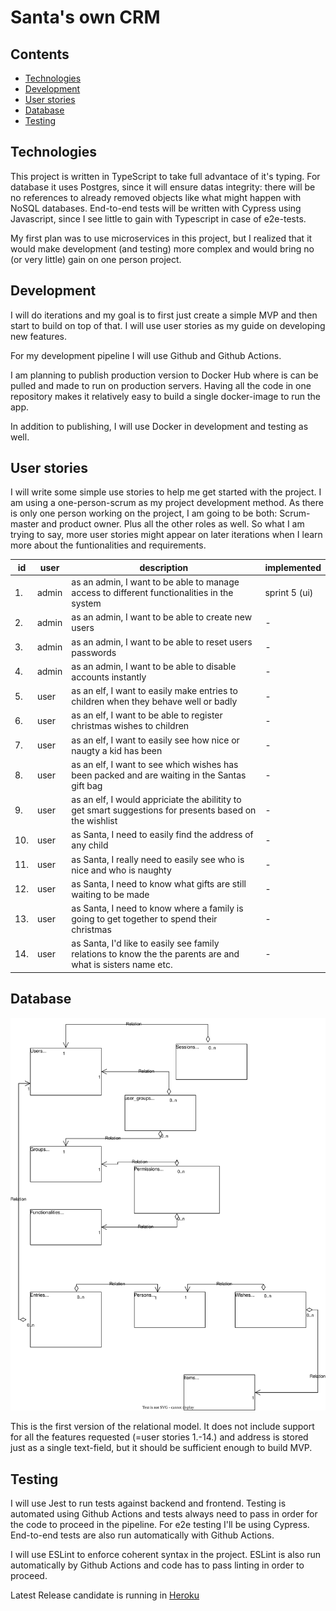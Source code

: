# Santa's own CRM

## Contents

- [Technologies](#technologies)
- [Development](#development)
- [User stories](#user-stories)
- [Database](#database)
- [Testing](#testing)

## Technologies

This project is written in TypeScript to take full advantace of it's typing. For database it uses Postgres, since it will ensure datas integrity: there will be no references to already removed objects like what might happen with NoSQL databases. End-to-end tests will be written with Cypress using Javascript, since I see little to gain with Typescript in case of e2e-tests. 

My first plan was to use microservices in this project, but I realized that it would make development (and testing) more complex and would bring no (or very little) gain on one person project. 

## Development

I will do iterations and my goal is to first just create a simple MVP and then start to build on top of that. I will use user stories as my guide on developing new features. 

For my development pipeline I will use Github and Github Actions. 

I am planning to publish production version to Docker Hub where is can be pulled and made to run on production servers. Having all the code in one repository makes it relatively easy to build a single docker-image to run the app. 

In addition to publishing, I will use Docker in development and testing as well. 

## User stories 

I will write some simple use stories to help me get started with the project. I am using a one-person-scrum as my project development method. As there is only one person working on the project, I am going to be both: Scrum-master and product owner. Plus all the other roles as well. So what I am trying to say, more user stories might appear on later iterations when I learn more about the funtionalities and requirements. 

| id | user | description | implemented | 
|----|------|-------------|-------------|
| 1. | admin | as an admin, I want to be able to manage access to different functionalities in the system | sprint 5 (ui) |
| 2. | admin | as an admin, I want to be able to create new users |  - |
| 3. | admin | as an admin, I want to be able to reset users passwords | - |
| 4. | admin | as an admin, I want to be able to disable accounts instantly |- |
| 5. | user | as an elf, I want to easily make entries to children when they behave well or badly | - |
| 6. | user | as an elf, I want to be able to register christmas wishes to children | - |
| 7. | user | as an elf, I want to easily see how nice or naugty a kid has been |- |
| 8. | user | as an elf, I want to see which wishes has been packed and are waiting in the Santas gift bag |- |
| 9. | user | as an elf, I would appriciate the abilitity to get smart suggestions for presents based on the wishlist | - |
| 10. | user | as Santa, I need to easily find the address of any child |- |
| 11. | user | as Santa, I really need to easily see who is nice and who is naughty | - |
| 12. | user | as Santa, I need to know what gifts are still waiting to be made |- |
| 13. | user | as Santa, I need to know where a family is going to get together to spend their christmas |- |
| 14. | user | as Santa, I'd like to easily see family relations to know the the parents are and what is sisters name etc. |- |

## Database

![Relational model](Santas_relational_model.drawio.svg "Relational model")

This is the first version of the relational model. It does not include support for all the features requested (=user stories 1.-14.) and address is stored just as a single text-field, but it should be sufficient enough to build MVP. 

## Testing

I will use Jest to run tests against backend and frontend. Testing is automated using Github Actions and tests always need to pass in order for the code to proceed in the pipeline. For e2e testing I'll be using Cypress. End-to-end tests are also run automatically with Github Actions.

I will use ESLint to enforce coherent syntax in the project. ESLint is also run automatically by Github Actions and code has to pass linting in order to proceed. 

Latest Release candidate is running in [Heroku](https://glacial-shore-58496.herokuapp.com/)
